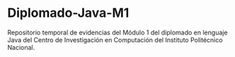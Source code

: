 # Diplomado-Java-M1
Repositorio temporal de evidencias del Módulo 1 del diplomado en lenguaje Java del Centro de Investigación en Computación del Instituto Politécnico Nacional.
